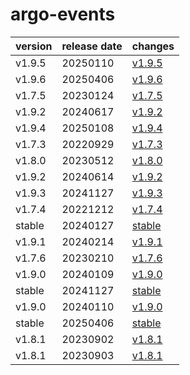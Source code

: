 # argo-events	


|version|release date|changes|
|---|---|---|
|v1.9.5|20250110|[v1.9.5](./v1.9.5-20250110.md)|
|v1.9.6|20250406|[v1.9.6](./v1.9.6-20250406.md)|
|v1.7.5|20230124|[v1.7.5](./v1.7.5-20230124.md)|
|v1.9.2|20240617|[v1.9.2](./v1.9.2-20240617.md)|
|v1.9.4|20250108|[v1.9.4](./v1.9.4-20250108.md)|
|v1.7.3|20220929|[v1.7.3](./v1.7.3-20220929.md)|
|v1.8.0|20230512|[v1.8.0](./v1.8.0-20230512.md)|
|v1.9.2|20240614|[v1.9.2](./v1.9.2-20240614.md)|
|v1.9.3|20241127|[v1.9.3](./v1.9.3-20241127.md)|
|v1.7.4|20221212|[v1.7.4](./v1.7.4-20221212.md)|
|stable|20240127|[stable](./stable-20240127.md)|
|v1.9.1|20240214|[v1.9.1](./v1.9.1-20240214.md)|
|v1.7.6|20230210|[v1.7.6](./v1.7.6-20230210.md)|
|v1.9.0|20240109|[v1.9.0](./v1.9.0-20240109.md)|
|stable|20241127|[stable](./stable-20241127.md)|
|v1.9.0|20240110|[v1.9.0](./v1.9.0-20240110.md)|
|stable|20250406|[stable](./stable-20250406.md)|
|v1.8.1|20230902|[v1.8.1](./v1.8.1-20230902.md)|
|v1.8.1|20230903|[v1.8.1](./v1.8.1-20230903.md)|
